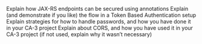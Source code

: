 Explain how JAX-RS endpoints can be secured using annotations
Explain (and demonstrate if you like) the flow in a Token Based Authentication setup
Explain strategies for how to handle passwords, and how you have done it in your CA-3 project
Explain about CORS, and how you have used it in your CA-3 project (if not used, explain why it wasn’t necessary) 
